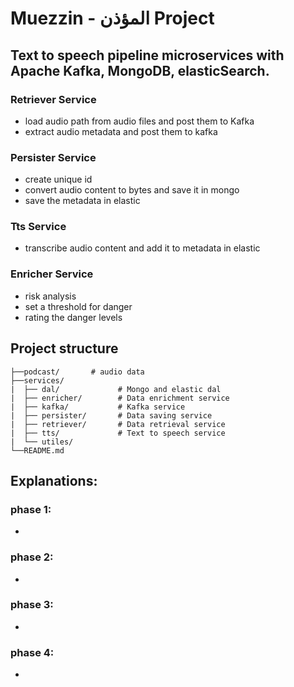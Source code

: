 # Muezzin -   المؤذن Project

## Text to speech pipeline microservices with Apache Kafka, MongoDB, elasticSearch.



### Retriever Service
- load audio path from audio files and post them to Kafka
- extract audio metadata and post them to kafka

### Persister Service  
- create unique id 
- convert audio content to bytes and save it in mongo
- save the metadata in elastic

### Tts Service
- transcribe audio content and add it to metadata in elastic

### Enricher Service
- risk analysis
- set a threshold for danger
- rating the danger levels


## Project structure

```
├──podcast/       # audio data
├──services/
|  ├── dal/             # Mongo and elastic dal
|  ├── enricher/        # Data enrichment service
|  ├── kafka/           # Kafka service
|  ├── persister/       # Data saving service
|  ├── retriever/       # Data retrieval service
|  ├── tts/             # Text to speech service
|  └── utiles/
└──README.md
```



## Explanations:

### phase 1:
- 


### phase 2:
- 


### phase 3:
- 


### phase 4:
- 


